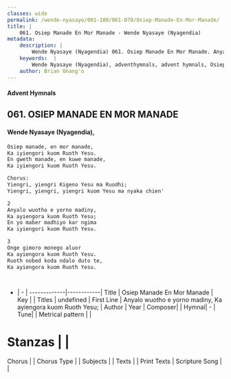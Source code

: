 ```yaml
---
classes: wide
permalink: /wende-nyasaye/001-100/061-070/Osiep-Manade-En-Mor-Manade/
title: |
    061. Osiep Manade En Mor Manade - Wende Nyasaye (Nyagendia)
metadata:
    description: |
        Wende Nyasaye (Nyagendia) 061. Osiep Manade En Mor Manade. Anyalo wuotho e yorno madiny, Ka ayiengora kuom Ruoth Yesu; En yo maber madhiyo kar ngima Ka iyiengori kuom Ruoth Yesu.  
    keywords:  |
        Wende Nyasaye (Nyagendia), adventhymnals, advent hymnals, Osiep Manade En Mor Manade, Anyalo wuotho e yorno madiny, Ka ayiengora kuom Ruoth Yesu;. 
    author: Brian Onang'o
---
```


#### Advent Hymnals
## 061. OSIEP MANADE EN MOR MANADE
####  Wende Nyasaye (Nyagendia),

```txt
Osiep manade, en mor manade,
Ka iyiengori kuom Ruoth Yesu.
En gweth manade, en kuwe manade,
Ka iyiengori kuom Ruoth Yesu.

Chorus:
Yiengri, yiengri Kigeno Yesu ma Ruodhi;
Yiengri, yiengri, yiengri kuom Yesu ma nyaka chien'

2
Anyalo wuotho e yorno madiny,
Ka ayiengora kuom Ruoth Yesu;
En yo maber madhiyo kar ngima
Ka iyiengori kuom Ruoth Yesu.

3
Onge gimoro monego aluor
Ka ayiengora kuom Ruoth Yesu.
Ruoth nobed koda ndalo duto te,
Ka ayiengora kuom Ruoth Yesu.




```

- |   -  |
-------------|------------|
Title | Osiep Manade En Mor Manade |
Key |  |
Titles | undefined |
First Line | Anyalo wuotho e yorno madiny, Ka ayiengora kuom Ruoth Yesu; |
Author | 
Year | 
Composer| |
Hymnal|  - |
Tune|  |
Metrical pattern | |
# Stanzas |  |
Chorus |  |
Chorus Type |  |
Subjects | |
Texts |  |
Print Texts | 
Scripture Song |  |
    

